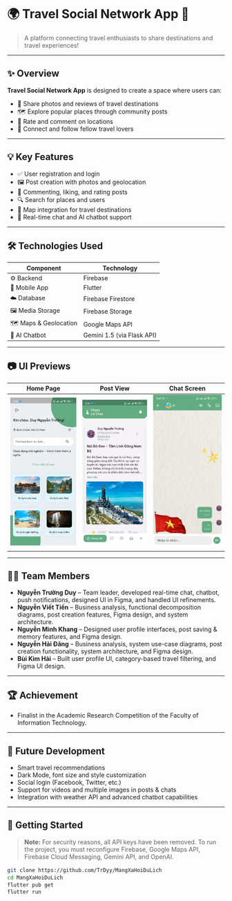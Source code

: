 # 🌍 Travel Social Network App 📱

> A platform connecting travel enthusiasts to share destinations and travel experiences!

---

## ✨ Overview

**Travel Social Network App** is designed to create a space where users can:
- 📸 Share photos and reviews of travel destinations  
- 🗺️ Explore popular places through community posts  
- 🧭 Rate and comment on locations  
- 👥 Connect and follow fellow travel lovers  

---

## 💡 Key Features

- ✅ User registration and login  
- 🖼️ Post creation with photos and geolocation  
- 💬 Commenting, liking, and rating posts  
- 🔍 Search for places and users  
- 📍 Map integration for travel destinations  
- 💬 Real-time chat and AI chatbot support  

---

## 🛠️ Technologies Used

| Component             | Technology                   |
|------------------------|------------------------------|
| ⚙️ Backend             | Firebase                     |
| 📱 Mobile App         | Flutter                      |
| ☁️ Database           | Firebase Firestore           |
| 🖼️ Media Storage      | Firebase Storage             |
| 🗺️ Maps & Geolocation | Google Maps API             |
| 🤖 AI Chatbot         | Gemini 1.5 (via Flask API)   |

---

## 📷 UI Previews

| Home Page | Post View | Chat Screen |
|-----------|-----------|-------------|
| ![home](assets/home.png) | ![post](assets/post.png) | ![chat](assets/chat.png) |

---

## 👩‍💻 Team Members

- **Nguyễn Trường Duy** – Team leader, developed real-time chat, chatbot, push notifications, designed UI in Figma, and handled UI refinements.  
- **Nguyễn Viết Tiến** – Business analysis, functional decomposition diagrams, post creation features, Figma design, and system architecture.  
- **Nguyễn Minh Khang** – Designed user profile interfaces, post saving & memory features, and Figma design.  
- **Nguyễn Hải Đăng** – Business analysis, system use-case diagrams, post creation functionality, system architecture, and Figma design.  
- **Bùi Kim Hải** – Built user profile UI, category-based travel filtering, and Figma UI design.

---

## 🏆 Achievement

- Finalist in the Academic Research Competition of the Faculty of Information Technology.

---

## 📆 Future Development

- Smart travel recommendations  
- Dark Mode, font size and style customization  
- Social login (Facebook, Twitter, etc.)  
- Support for videos and multiple images in posts & chats  
- Integration with weather API and advanced chatbot capabilities  

---

## 🚀 Getting Started

> **Note:** For security reasons, all API keys have been removed. To run the project, you must reconfigure Firebase, Google Maps API, Firebase Cloud Messaging, Gemini API, and OpenAI.

```bash
git clone https://github.com/TrDyy/MangXaHoiDuLich
cd MangXaHoiDuLich
flutter pub get
flutter run
